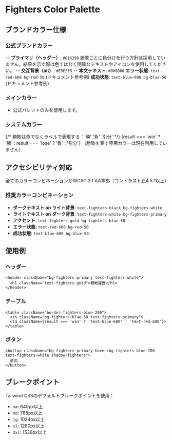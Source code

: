 # Fighters Color Palette

## ブランドカラー仕様

### 公式ブランドカラー

-- **プライマリ（ヘッダー）**: `#016298`
勝敗ごとに色分けを行う方針は採用していません。結果を示す際は色ではなく明確なテキストやアイコンを使用してください。
-- **交互背景（alt）**: `#E5E5E5`
-- **本文テキスト**: `#000000`
**エラー状態**: `text-red-600 bg-red-50` (ドキュメント参考例)
**成功状態**: `text-blue-600 bg-blue-50` (ドキュメント参考例)

### メインカラー

- 公式パレットのみを使用します。

### システムカラー

  <td>
    {/* 勝敗は色でなくラベルで表現する：'勝' '負' '引分' */}
    {result === 'win' ? '勝' : result === 'lose' ? '負' : '引分'}
（勝敗を表す専用カラーは現在利用していません）

## アクセシビリティ対応

全てのカラーコンビネーションがWCAG 2.1 AA準拠（コントラスト比4.5:1以上）

### 推奨カラーコンビネーション

- **ダークテキスト on ライト背景**: `text-fighters-black bg-fighters-white`
- **ライトテキスト on ダーク背景**: `text-fighters-white bg-fighters-primary`
- **アクセント**: `text-fighters-gold bg-fighters-blue-50`
- **エラー状態**: `text-red-600 bg-red-50`
- **成功状態**: `text-blue-600 bg-blue-50`

## 使用例

### ヘッダー

```tsx
<header className="bg-fighters-primary text-fighters-white">
  <h1 className="text-fighters-gold">観戦履歴</h1>
</header>
```

### テーブル

```tsx
<table className="border-fighters-blue-200">
  <th className="bg-fighters-blue-50 text-fighters-primary">
  <td className={result === 'win' ? 'text-blue-600' : 'text-red-600'}>
</table>
```

### ボタン

```tsx
<button className="bg-fighters-primary hover:bg-fighters-blue-700 text-fighters-white shadow-fighters">
  追加
</button>
```

## ブレークポイント

Tailwind CSSのデフォルトブレークポイントを使用：

- `sm`: 640px以上
- `md`: 768px以上
- `lg`: 1024px以上
- `xl`: 1280px以上
- `2xl`: 1536px以上
